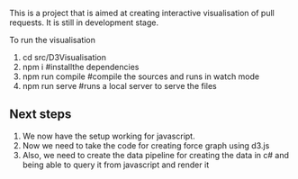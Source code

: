 This is a project that is aimed at creating interactive visualisation of pull requests.
It is still in development stage.

To run the visualisation

1. cd src/D3Visualisation
2. npm i #installthe dependencies
3. npm run compile #compile the sources and runs in watch mode
4. npm run serve #runs a local server to serve the files

## Next steps
1. We now have the setup working for javascript.
2. Now we need to take the code for creating  force graph using d3.js
3. Also, we need to create the data pipeline for creating the data in c# and being able to query it from javascript and render it